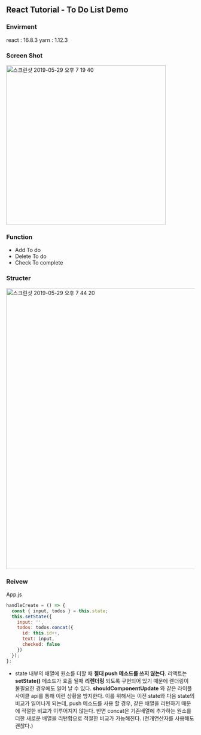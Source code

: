 ## React Tutorial - To Do List Demo

### Envirment
  react : 16.8.3
  yarn  : 1.12.3

### Screen Shot 
<img width="426" alt="스크린샷 2019-05-29 오후 7 19 40" src="https://user-images.githubusercontent.com/48513360/58549575-cb33c500-8246-11e9-84d1-b636105ed4c7.png">

### Function
  - Add To do
  - Delete To do
  - Check To complete
  
### Structer
<img width="751" alt="스크린샷 2019-05-29 오후 7 44 20" src="https://user-images.githubusercontent.com/48513360/58551083-3cc14280-824a-11e9-9291-c92cb0c87136.png">
  
### Reivew
 App.js

```javascript
handleCreate = () => {
  const { input, todos } = this.state;
  this.setState({
    input: '',
    todos: todos.concat({ 
      id: this.id++,
      text: input,
      checked: false
    })
  });
};

```

+ state 내부의 배열에 원소를 더할 때 **절대 push 메소드를 쓰지 않는다**. 리액트는 **setState()** 메소드가 호출 될때 **리렌더링** 되도록 구현되어 있기 때문에 렌더링이 불필요한 경우에도 일어 날 수 있다.  **shouldComponentUpdate** 와 같은 라이플 사이클 api를 통해 이런 상황을 방지한다. 이를 위해서는 이전 state와 다음 state의 비교가 일어나게 되는데, push 메소드를 사용 할 경우, 같은 배열을 리턴하기 때문에 적절한 비교가 이루어지지 않는다. 반면 concat은 기존배열에 추가하는 원소를 더한 새로운 배열을 리턴함으로 적절한 비교가 가능해진다. (전개연산자를 사용해도 괜찮다.)
